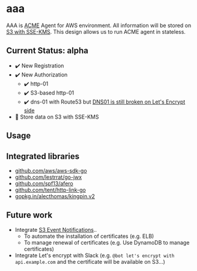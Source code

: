 # aaa

AAA is [ACME](https://tools.ietf.org/html/draft-ietf-acme-acme-01) Agent for AWS environment.
All information will be stored on [S3 with SSE-KMS](http://docs.aws.amazon.com/AmazonS3/latest/dev/UsingKMSEncryption.html).
This design allows us to run ACME agent in stateless.

## Current Status: alpha

- :heavy_check_mark: New Registration
- :heavy_check_mark: New Authorization
  - :heavy_check_mark: http-01
  - :heavy_check_mark: S3-based http-01
  - :heavy_check_mark: dns-01 with Route53 but [DNS01 is still broken on Let's Encrypt side](https://github.com/letsencrypt/boulder/pull/1295)
- :construction: Store data on S3 with SSE-KMS

## Usage

## Integrated libraries

- [github.com/aws/aws-sdk-go](https://github.com/aws/aws-sdk-go)
- [github.com/lestrrat/go-jwx](https://github.com/lestrrat/go-jwx)
- [github.com/spf13/afero](https://github.com/spf13/afero)
- [github.com/tent/http-link-go](https://github.com/tent/http-link-go)
- [gopkg.in/alecthomas/kingpin.v2](https://github.com/alecthomas/kingpin)

## Future work

- Integrate [S3 Event Notifications](http://docs.aws.amazon.com/AmazonS3/latest/dev/NotificationHowTo.html)..
  - To automate the installation of certificates (e.g. ELB)
  - To manage renewal of certificates (e.g. Use DynamoDB to manage certificates)
- Integrate Let's encrypt with Slack (e.g. `@bot let's encrypt with api.example.com` and the certificate will be available on S3...)
